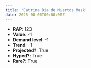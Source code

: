 ```yaml
---
title: 'Catrina Dia de Muertos Mask'
date: 2025-08-06T00:00:00Z
---
```

- **RAP**: 123
- **Value**: -1
- **Demand level**: -1
- **Trend**: -1
- **Projected?**: True
- **Hyped?**: True
- **Rare?**: True
